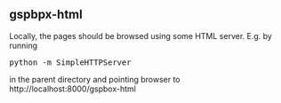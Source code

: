 gspbpx-html
-----------

Locally, the pages should be browsed using some HTML server. 
E.g. by running 
<pre>
python -m SimpleHTTPServer
</pre>
in the parent directory and pointing browser to http://localhost:8000/gspbox-html
